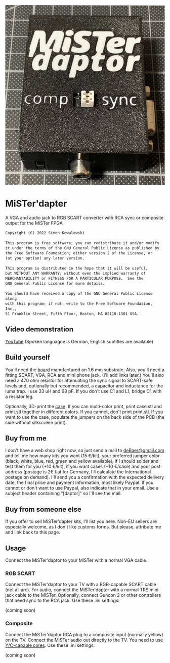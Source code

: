 ![MiSTer'daptor in case](IMG_3061.jpeg)

# MiSTer'dapter
A VGA and audio jack to RGB SCART converter with RCA sync or composite output for the MiSTer FPGA

    Copyright (C) 2022 Simon Kowalewski

    This program is free software; you can redistribute it and/or modify
    it under the terms of the GNU General Public License as published by
    the Free Software Foundation; either version 2 of the License, or
    (at your option) any later version.

    This program is distributed in the hope that it will be useful,
    but WITHOUT ANY WARRANTY; without even the implied warranty of
    MERCHANTABILITY or FITNESS FOR A PARTICULAR PURPOSE.  See the
    GNU General Public License for more details.

    You should have received a copy of the GNU General Public License along
    with this program; if not, write to the Free Software Foundation, Inc.,
    51 Franklin Street, Fifth Floor, Boston, MA 02110-1301 USA.

## Video demonstration
[YouTube](https://youtu.be/DpnR34e562k) (Spoken languague is German, English subtitles are available)
	
## Build yourself
You'll need the [board](board) manufactured on 1.6 mm substrate. Also, you'll need a fitting SCART, VGA, RCA and mini phone jack. (I'll add links later.) You'll also need a 470 ohm resistor for attenuating the sync signal to SCART-safe levels and, optionally but recommended, a capacitor and inductance for the luma trap. I use 33 uH and 68 pF. If you don't use C1 and L1, bridge C1 with a resistor leg.

Optionally, 3D-print the [case](case). If you can multi-color print, print case.stl and print.stl together in different colors. If you cannot, don't print print.stl. If you want to use the case, populate the jumpers on the back side of the PCB (the side without silkscreen print).

## Buy from me
I don't have a web shop right now, so just send a mail to deBaer@gmail.com and tell me how many kits you want (15 €/kit), your preferred jumper color (black, white, blue, red, green and yellow available), if I should solder and test them for you (+10 €/kit), if you want cases (+10 €/case) and your post address (postage is 2€ flat for Germany, I'll calculate the International postage on demand). I'll send you a confirmation with the expected delivery date, the final price and payment information, most likely Paypal. If you cannot or don't want to use Paypal, also indicate that in your email. Use a subject header containing "[daptor]" so I'll see the mail.

## Buy from someone else
If you offer to sell MiSTer'dapter kits, I'll list you here. Non-EU sellers are especially welcome, as I don't like customs forms. But please, attribute me and link back to this page.

## Usage
Connect the MiSTer'daptor to your MiSTer with a normal VGA cable.

### RGB SCART
Connect the MiSTer'daptor to your TV with a RGB-capable SCART cable (not all are). For audio, connect the MiSTer'daptor with a normal TRS mini jack cable to the MiSTer. Optionally, connect Guncon 2 or other controllers that need sync to the RCA jack. Use these .ini settings:

(coming soon)

### Composite
Connect the MiSTer'daptor RCA plug to a composite input (normally yellow) on the TV. Connect the MiSTer audio out directly to the TV. You need to use [Y/C-capable cores](https://github.com/MikeS11/MiSTerFPGA_YC_Encoder). Use these .ini settings:

(coming soon)